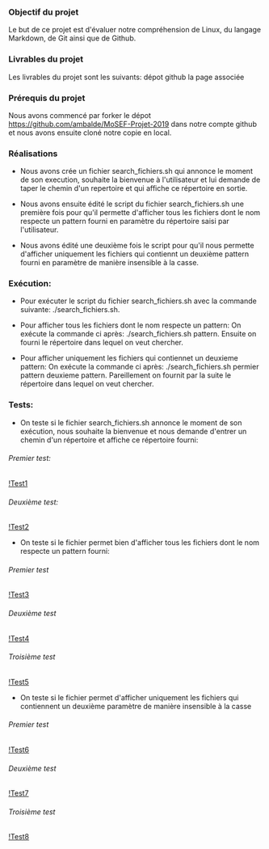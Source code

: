### Objectif du projet

Le but de ce projet est d'évaluer notre compréhension de Linux, du langage Markdown, de Git ainsi que de Github.

### Livrables du projet

Les livrables du projet sont les suivants:
dépot github
la page associée

### Prérequis du projet

Nous avons commencé par forker le dépot https://github.com/ambalde/MoSEF-Projet-2019 dans notre compte github et nous avons ensuite cloné notre copie en local.

### Réalisations

- Nous avons crée un fichier search_fichiers.sh qui annonce le moment de son execution, souhaite la bienvenue à l'utilisateur et lui demande de taper le chemin d'un repertoire et qui affiche ce répertoire en sortie.
 
- Nous avons ensuite édité le script du fichier search_fichiers.sh une première fois pour qu'il permette d'afficher tous les fichiers dont le nom respecte un pattern fourni en paramètre du répertoire saisi par l'utilisateur.

- Nous avons édité une deuxième fois le script pour qu'il nous permette d'afficher uniquement les fichiers qui contiennt un deuxième pattern fourni en paramètre de manière insensible à la casse.

### Exécution:

- Pour exécuter le script du fichier search_fichiers.sh avec la commande suivante: ./search_fichiers.sh.

- Pour afficher tous les fichiers dont le nom respecte un pattern:
On exécute la commande ci après: ./search_fichiers.sh pattern. Ensuite on fourni le répertoire dans lequel on veut chercher.

- Pour afficher uniquement les fichiers qui contiennet un deuxieme pattern:
On exécute la commande ci après: ./search_fichiers.sh permier pattern deuxieme pattern. Pareillement on fournit par la suite le répertoire dans lequel on veut chercher. 

### Tests:

- On teste si le fichier search_fichiers.sh annonce le moment de son exécution, nous souhaite la bienvenue et nous demande d'entrer un chemin d'un répertoire et affiche ce répertoire fourni:

###### Premier test:

[!Test1](https://github.com/Eyabk/MoSEF-Projet-2019/tree/master/Screenshots/Capture_test1_projetlinux.png)

###### Deuxième test:

[!Test2](https://github.com/Eyabk/MoSEF-Projet-2019/tree/master/Screenshots/Capture_test2_projetlinux.png)

- On teste si le fichier permet bien d'afficher tous les fichiers dont le nom respecte un pattern fourni:

###### Premier test

[!Test3](https://github.com/Eyabk/MoSEF-Projet-2019/tree/master/Screenshots/Capture_test3_projetlinux.png)

###### Deuxième test

[!Test4](https://github.com/Eyabk/MoSEF-Projet-2019/tree/master/Screenshots/Capture_test4_projetlinux.png)

###### Troisième test

[!Test5](https://github.com/Eyabk/MoSEF-Projet-2019/tree/matser/Screenshots/Capture_test5_projetlinux.png)

- On teste si le fichier permet d'afficher uniquement les fichiers qui contiennent un deuxième paramètre de manière insensible à la casse

###### Premier test

[!Test6](https://github.com/Eyabk/MoSEF-Projet-2019/tree/master/Screenshots/Capture_test6_projetlinux.png)

###### Deuxième test

[!Test7](https://github.com/Eyabk/MoSEF-Projet-2019/tree/master/Screenshots/Capture_test7_projetlinux.png)

###### Troisième test

[!Test8](https://github.com/Eyabk/MoSEF-Projet-2019/tree/master/Screenshots/Capture_test8_projetlinux.png)

